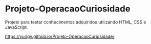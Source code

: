 # Projeto-OperacaoCuriosidade
 Projeto para testar conhecimentos adquiridos utilizando HTML, CSS e JavaScript.
 
 https://yurigy.github.io/Projeto-OperacaoCuriosidade/
